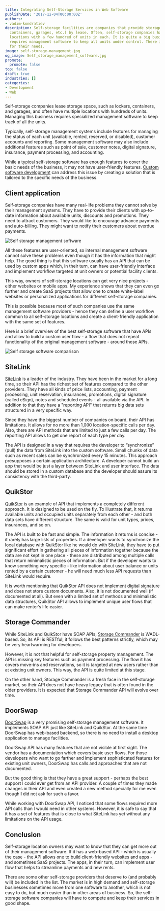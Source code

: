 ```yaml
---
title: Integrating Self-Storage Services in Web Software
publishDate: '2017-12-04T00:00:00Z'
authors:
- vadim-kondratiev
description: Self-storage facilities are companies that provide storage space (lockers,
  containers, garages, etc.) by lease. Often, self-storage companies have multiple
  locations with a few hundred of units in each. It is quite a big business and it
  requires management software to keep all units under control. There is special software
  for their needs.
image: self-storage-management.jpg
og_image: Self_storage_management_software.jpg
promote:
  promote: false
top: false
draft: true
industries: []
categories:
- Development
- Web
---
```

Self-storage companies lease storage space, such as lockers, containers, and garages, and often have multiple locations with hundreds of units. Managing this business requires specialized management software to keep track of all the units.

Typically, self-storage management systems include features for managing the status of each unit (available, rented, reserved, or disabled), customer accounts and reporting. Some management software may also include additional features such as point of sale, customer notes, digital signature, insurance, payment processing, and accounting.

While a typical self-storage software has enough features to cover the basic needs of the business, it may not have user-friendly features. <a href="https://anadea.info/services/custom-software-development" target="_blank">Custom software development</a> can address this issue by creating a solution that is tailored to the specific needs of the business.

## Client application

Self-storage companies have many real-life problems they cannot solve by their management systems. They have to provide their clients with up-to-date information about available units, discounts and promotions. They need to attract customers. They would like to encourage advance payments and auto-billing. They might want to notify their customers about overdue payments.

![Self storage management software](storage_software.jpg)

All these features are user-oriented, so internal management software cannot solve these problems even though it has the information that might help. The good thing is that this software usually has an API that can be used by custom apps which, in their turn, can have user-friendly interface and implement workflow targeted at unit owners or potential facility clients.

This way, owners of self-storage locations can get very nice projects - either websites or mobile apps. My experience shows that they can even go further and create SaaS projects that allow one to create white-label websites or personalized applications for different self-storage companies.

This is possible because most of such companies use the same management software providers - hence they can define a user workflow common to all self-storage locations and create a client-friendly application with the same set of features.

Here is a brief overview of the best self-storage software that have APIs and allow to build a custom user flow - a flow that does not repeat functionality of the original management software - around those APIs.

![Self storage software comparison](Self_storage_software.jpg)

## SiteLink

<a href="https://www.sitelink.com/" rel="nofollow" target="_blank">SiteLink</a> is a leader of the industry. They have been in the market for a long time, so their API has the richest set of features compared to the other providers. They have all kinds of price lists, accounting, payment processing, unit reservation, insurances, promotions, digital signature (called eSign), notes and scheduled events - all available via the API. In addition to that they have a "reporting API" that returns big data sets structured in a very specific way.

Since they have the biggest number of companies on board, their API has limitations. It allows for no more than 1,000 location-specific calls per day. Also, there are API methods that are limited to just a few calls per day. The reporting API allows to get one report of each type per day.

The API is designed in a way that requires the developer to “synchronize” (pull) the data from SiteLink into the custom software. Small chunks of data such as recent sales can be synchronized every 15 minutes. This approach presupposes a certain application architecture. A developer cannot build an app that would be just a layer between SiteLink and user interface. The data should be stored in a custom database and the developer should assure its consistency with the third-party.

## QuikStor

<a href="http://quikstor.com/" rel="nofollow" target="_blank">QuikStor</a> is an example of API that implements a completely different approach. It is designed to be used on the fly. To illustrate that, it returns available units and occupied units separately from each other - and both data sets have different structure. The same is valid for unit types, prices, insurances, and so on.

The API is built to be fast and simple. The information it returns is concise - it rarely has large lists of properties. If a developer wants to synchronize the local database with QuikStor like he would do with SiteLink, they have to put significant effort in gathering all pieces of information together because the data are not kept in one place - these are distributed among multiple calls that return minimalistic pieces of information. But if the developer wants to know something very specific - like information about user balance or units rented by a certain customer - he will need much less API requests than SiteLink would require.

It is worth mentioning that QuikStor API does not implement digital signature and does not store custom documents. Also, it is not documented well (if documented at all). But even with a limited set of methods and minimalistic data structures, QuikStor API allows to implement unique user flows that can make renter’s life easier.

## Storage Commander

While SiteLink and QuikStor have SOAP APIs, <a href="http://www.storagecommander.com/" rel="nofollow" target="_blank">Storage Commander</a> is WADL-based. So, its API is RESTful, it follows the best patterns strictly, which may be very heartwarming for developers.

However, it is not that helpful for self-storage property management. The API is missing key features such as payment processing. The flow it has covers move-ins and reservations, so it is targeted at new users rather than at existing unit owners. This way, the API is quite limited at this stage.

On the other hand, Storage Commander is a fresh face in the self-storage market, so their API does not have heavy legacy that is often found in the older providers. It is expected that Storage Commander API will evolve over time.

## DoorSwap

<a href="http://www.doorswap.com/" rel="nofollow" target="_blank">DoorSwap</a> is a very promising self-storage management software. It implements SOAP API just like SiteLink and QuikStor. At the same time DoorSwap has web-based backend, so there is no need to install a desktop application to manage facilities.

DoorSwap API has many features that are not visible at first sight. The vendor has a documentation which covers basic user flows. For those developers who want to go farther and implement sophisticated features for existing unit owners, DoorSwap has calls and approaches that are not documented.

But the good thing is that they have a great support - perhaps the best support I could ever get from an API provider. A couple of times they made changes in their API and even created a new method specially for me even though I did not ask for such a favor.

While working with DoorSwap API, I noticed that some flows required more API calls than I would need in other systems. However, it is safe to say that it has a set of features that is close to what SiteLink has yet without any limitations on the API usage.

## Conclusion

Self-storage location owners may want to know that they can get more out of their management software. If it has a web-based API - which is usually the case - the API allows one to build client-friendly websites and apps - and sometimes SaaS projects. The apps, in their turn, can implement user flow that helps to streamline payments and new rents.

There are some other self-storage providers that deserve to (and probably will) be included in the list. The market is in high demand and self-storage businesses sometimes move from one software to another, which is not easy to do, but much easier than in other areas of business. So, the self-storage software companies will have to compete and keep their services in good shape.

